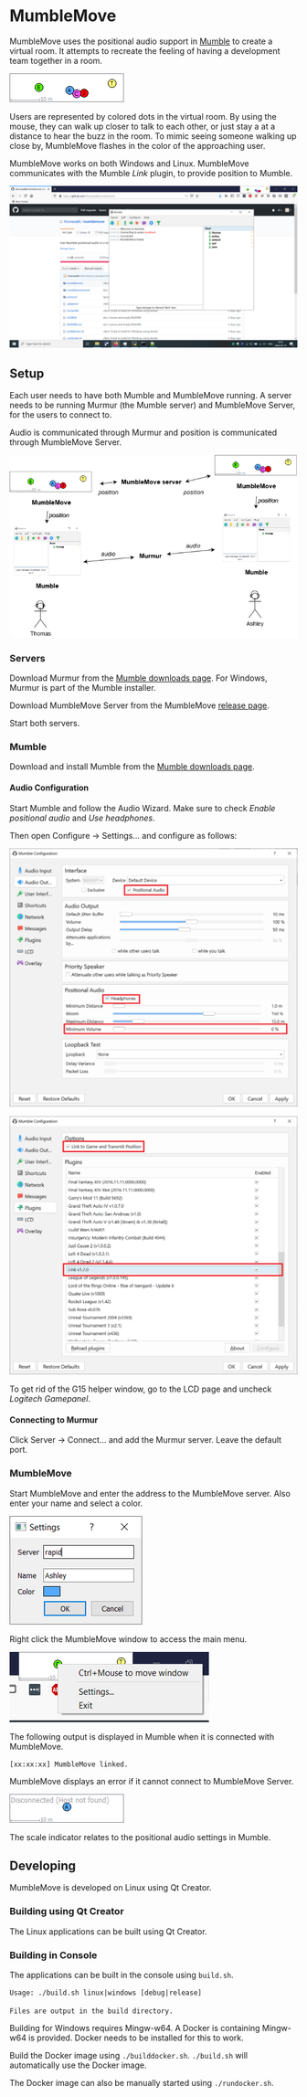 # MumbleMove

MumbleMove uses the positional audio support in [Mumble](https://www.mumble.info/) to create a virtual room. It attempts to recreate the feeling of having a development team together in a room.

![MumbleMove Main Window](doc/mm.png)

Users are represented by colored dots in the virtual room. By using the mouse, they can walk up closer to talk to each other, or just stay a at a distance to hear the buzz in the room. To mimic seeing someone walking up close by, MumbleMove flashes in the color of the approaching user.

MumbleMove works on both Windows and Linux. MumbleMove communicates with the Mumble *Link* plugin, to provide position to Mumble.

![Mumble and MumbleMove](doc/mm_mumble.png)



## Setup

Each user needs to have both Mumble and MumbleMove running. A server needs to be running Murmur (the Mumble server) and MumbleMove Server, for the users to connect to.

Audio is communicated through Murmur and position is communicated through MumbleMove Server.

![Setup with 2 users](doc/mumblemove_setup.png)

### Servers

Download Murmur from the [Mumble downloads page](https://www.mumble.info/downloads/). For Windows, Murmur is part of the Mumble installer.

Download MumbleMove Server from the MumbleMove [release page](https://github.com/thomasa88/mumblemove/releases).

Start both servers.

### Mumble

Download and install Mumble from the [Mumble downloads page](https://www.mumble.info/downloads/).

#### Audio Configuration

Start Mumble and follow the Audio Wizard. Make sure to check *Enable positional audio* and *Use headphones*.

Then open Configure -> Settings... and configure as follows:

![](doc/mumble_audio_output.png)

![](doc/mumble_plugins.png)



To get rid of the G15 helper window, go to the LCD page and uncheck *Logitech Gamepanel*.

#### Connecting to Murmur

Click Server -> Connect... and add the Murmur server. Leave the default port.

### MumbleMove

Start MumbleMove and enter the address to the MumbleMove server. Also enter your name and select a color.

![MumbleMove settings](doc/mm_settings.png)



Right click the MumbleMove window to access the main menu.

![MumbleMove menu](doc/mm_menu.png)



The following output is displayed in Mumble when it is connected with MumbleMove.

    [xx:xx:xx] MumbleMove linked.

MumbleMove displays an error if it cannot connect to MumbleMove Server.

![MumbleMove connection error](doc/mm_error.png)

The scale indicator relates to the positional audio settings in Mumble.

## Developing

MumbleMove is developed on Linux using Qt Creator.

### Building using Qt Creator

The Linux applications can be built using Qt Creator.

### Building in Console

The applications can be built in the console using `build.sh`. 

```
Usage: ./build.sh linux|windows [debug|release]

Files are output in the build directory.
```

Building for Windows requires Mingw-w64. A Docker is containing Mingw-w64 is provided. Docker needs to be installed for this to work.

Build the Docker image using `./builddocker.sh`. `./build.sh` will automatically use the Docker image.

The Docker image can also be manually started using `./rundocker.sh`.

